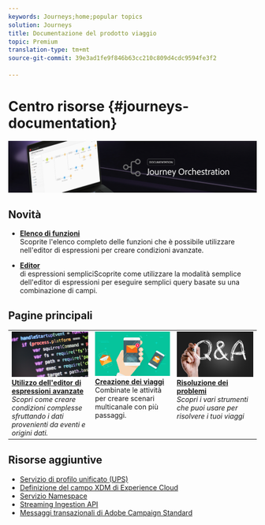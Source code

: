 ```yaml
---
keywords: Journeys;home;popular topics
solution: Journeys
title: Documentazione del prodotto viaggio
topic: Premium
translation-type: tm+mt
source-git-commit: 39e3ad1fe9f846b63cc210c809d4cdc9594fe3f2

---
```



# Centro risorse {#journeys-documentation}

![](using/assets/do-not-localize/bannerjourney.png)

## Novità

* **[Elenco di funzioni](using/expression/functions.md)**<br/>Scoprite l&#39;elenco completo delle funzioni che è possibile utilizzare nell&#39;editor di espressioni per creare condizioni avanzate.

* **[Editor](using/building-journeys/about-orchestration-activities.md)**<br/>di espressioni sempliciScoprite come utilizzare la modalità semplice dell&#39;editor di espressioni per eseguire semplici query basate su una combinazione di campi.

## Pagine principali

<table>
<tr>
  <td valign="top">
    <a href="using/expression/expressionadvanced.md">
      <img alt="condizioni" src="using/assets/do-not-localize/dev.png"/>
    </a>
    <div>
    <a href="using/expression/expressionadvanced.md"><strong>Utilizzo dell'editor di espressioni avanzate</strong></a>
    </div>
    <em>Scopri come creare condizioni complesse sfruttando i dati provenienti da eventi e origini dati. </em>
    <br>
  </td>
  <td valign="top">
    <a href="using/building-journeys/journey.md">
      <img alt="build" src="using/assets/do-not-localize/design.png"/>
    </a>
    <div>
    <a href="using/building-journeys/journey.md"><strong>Creazione dei viaggi</strong></a>
    </div>
    <em></em>Combinate le attività per creare scenari multicanale con più passaggi.
    <br>
  </td>
  <td valign="top">
        <a href="using/about/troubleshooting.md">
       <img alt="Sviluppatori" src="using/assets/do-not-localize/FAQ.png" />
       </a>
    <div>
    <a href="using/about/troubleshooting.md"><strong>Risoluzione dei problemi</strong></a>
    </div>
     <em>Scopri i vari strumenti che puoi usare per risolvere i tuoi viaggi</em><br>
  </td>
</tr>
</table>

## Risorse aggiuntive

* [Servizio di profilo unificato (UPS)](https://www.adobe.io/apis/cloudplatform/dataservices/profile-identity-segmentation/profile-identity-segmentation-services.html#!api-specification/markdown/narrative/technical_overview/unified_profile_architectural_overview/unified_profile_architectural_overview.md)
* [Definizione del campo XDM di Experience Cloud](https://www.adobe.io/apis/cloudplatform/dataservices/xdm.html)
* [Servizio Namespace](https://www.adobe.io/apis/cloudplatform/dataservices/profile-identity-segmentation/profile-identity-segmentation-services.html#!api-specification/markdown/narrative/technical_overview/identity_namespace_overview/identity_namespace_overview.md)
* [Streaming Ingestion API](https://www.adobe.io/apis/cloudplatform/dataservices/data-ingestion/data-ingestion-services.html#!api-specification/markdown/narrative/technical_overview/streaming_ingest/getting_started_with_platform_streaming_ingestion.md)
* [Messaggi transazionali di Adobe Campaign Standard](https://docs.adobe.com/content/help/en/campaign-standard/using/communication-channels/transactional-messaging/about-transactional-messaging.html)
